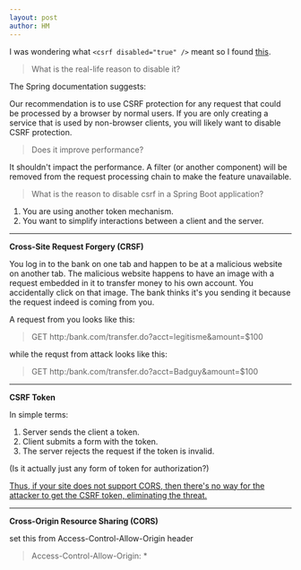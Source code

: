 ```yaml
---
layout: post
author: HM
---
```


I was wondering what ```<csrf disabled="true" />``` meant so I found [this](https://stackoverflow.com/questions/52363487/what-is-the-reason-to-disable-csrf-in-spring-boot-web-application).

> What is the real-life reason to disable it?

The Spring documentation suggests:

Our recommendation is to use CSRF protection for any request that could be processed by a browser by normal users. If you are only creating a service that is used by non-browser clients, you will likely want to disable CSRF protection.

>Does it improve performance?

It shouldn't impact the performance. A filter (or another component) will be removed from the request processing chain to make the feature unavailable.

> What is the reason to disable csrf in a Spring Boot application?

1. You are using another token mechanism.
2. You want to simplify interactions between a client and the server.

---

__Cross-Site Request Forgery (CRSF)__

You log in to the bank on one tab and happen to be at a malicious website on another tab. The malicious website happens to have an image with a request embedded in it to transfer money to his own account. You accidentally click on that image. The bank thinks it's you sending it because the request indeed is coming from you. 

A request from you looks like this:
>GET http:/bank.com/transfer.do?acct=legitisme&amount=$100

while the requst from attack looks like this:
>GET http:/bank.com/transfer.do?acct=Badguy&amount=$100 

---

__CSRF Token__

In simple terms: 
1. Server sends the client a token.
2. Client submits a form with the token.
3. The server rejects the request if the token is invalid.

(Is it actually just any form of token for authorization?)

[Thus, if your site does not support CORS, then there's no way for the attacker to get the CSRF token, eliminating the threat.](https://github.com/pillarjs/understanding-csrf)

---

__Cross-Origin Resource Sharing (CORS)__

set this from Access-Control-Allow-Origin header 
>Access-Control-Allow-Origin: *


